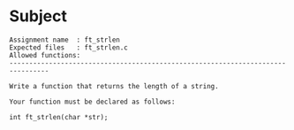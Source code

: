 # Subject
	Assignment name  : ft_strlen
	Expected files   : ft_strlen.c
	Allowed functions:
	--------------------------------------------------------------------------------

	Write a function that returns the length of a string.

	Your function must be declared as follows:

	int	ft_strlen(char *str);